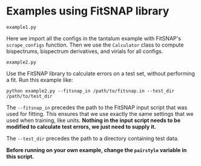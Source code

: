 # Examples using FitSNAP library

`example1.py`

Here we import all the configs in the tantalum example with FitSNAP's `scrape_configs` function.
Then we use the `Calculator` class to compute bispectrums, bispectrum derivatives, and virials for
all configs.

`example2.py`

Use the FitSNAP library to calculate errors on a test set, without performing a fit. Run this 
example like:

`python example2.py --fitsnap_in /path/to/fitsnap.in --test_dir /path/to/test_dir`

The `--fitsnap_in` precedes the path to the FitSNAP input script that was used for fitting. This 
ensures that we use exactly the same settings that we used when training, like units. **Nothing in
the input script needs to be modified to calculate test errors, we just need to supply it.**

The `--test_dir` precedes the path to a directory containing test data.

**Before running on your own example, change the `pairstyle` variable in this script.**

